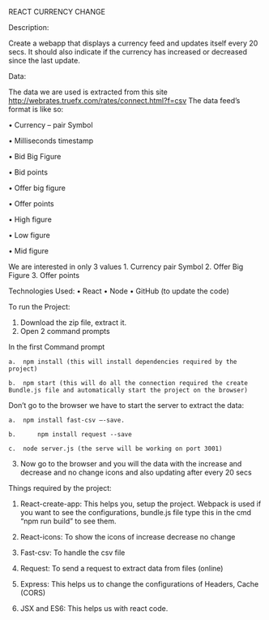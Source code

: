 REACT CURRENCY CHANGE

Description:

Create a webapp that displays a currency feed and updates itself every 20 secs. It should also indicate if the currency has increased or decreased since the last update.
            
Data:

The data we are used is extracted from this site
http://webrates.truefx.com/rates/connect.html?f=csv
      The data feed’s format is like so:

•	Currency – pair Symbol

•	Milliseconds timestamp

•	Bid Big Figure

•	Bid points

•	Offer big figure

•	Offer points 

•	High figure

•	Low figure

•	Mid figure

We are interested in only 3 values 1. Currency pair Symbol 2. Offer Big Figure 3. Offer points
      
Technologies Used:
      •	React
      •	Node
      •	GitHub (to update the code)
      
To run the Project:
1.	Download the zip file, extract it.
2.	Open 2 command prompts

In the first Command prompt

    a.	npm install (this will install dependencies required by the project)
    
    b.	npm start (this will do all the connection required the create Bundle.js file and automatically start the project on the browser)
    
Don’t go to the browser we have to start the server to extract the data:

    a.	npm install fast-csv –-save. 
    
    b.      npm install request --save
    
    c.	node server.js (the serve will be working on port 3001)
    
3.	Now go to the browser and you will the data with the increase and decrease and no change icons and also updating after every 20 secs

Things required by the project:
1.	React-create-app:
This helps you, setup the project. Webpack is used if you want to see the configurations, bundle.js file type this in the cmd “npm run build” to see them.

2.	React-icons:
To show the icons of increase decrease no change

3.	Fast-csv:
To handle the csv file

4.	Request:
To send a request to extract data from files (online)

5.	Express:
This helps us to change the configurations of Headers, Cache (CORS)

6.	JSX and ES6:
This helps us with react code. 

